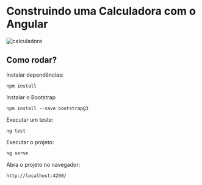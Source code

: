 # Construindo uma Calculadora com o Angular
![calculadora](https://user-images.githubusercontent.com/72028645/133897006-c1f8a583-4bc2-42cc-b958-d097f6f5abb4.png)

## Como rodar?

Instalar dependências:

	npm install

Instalar o Bootstrap

	npm install --save bootstrap@3

Executar um teste:

	ng test

Executar o projeto:

	ng serve

Abra o projeto no navegador:

	http://localhost:4200/

